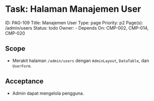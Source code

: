 # Task: Halaman Manajemen User
ID: PAG-109
Title: Manajemen User
Type: page
Priority: p2
Page(s): /admin/users
Status: todo
Owner: -
Depends On: CMP-002, CMP-014, CMP-020

## Scope
- Merakit halaman `/admin/users` dengan `AdminLayout`, `DataTable`, dan `UserForm`.

## Acceptance
- Admin dapat mengelola pengguna.
